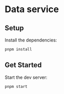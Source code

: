 # Data service

## Setup

Install the dependencies:

```bash
pnpm install
```

## Get Started

Start the dev server:

```bash
pnpm start
```
